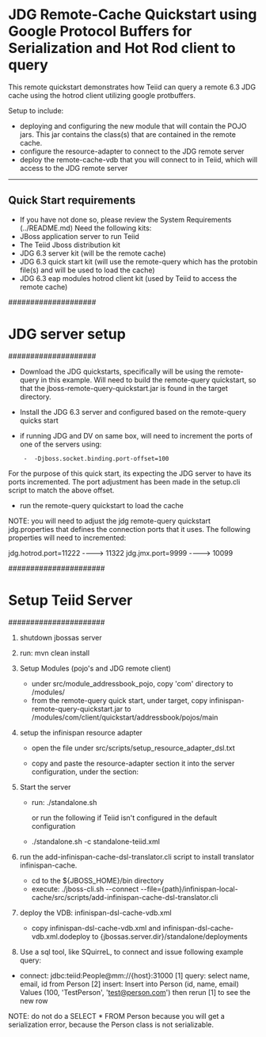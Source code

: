 JDG Remote-Cache Quickstart using Google Protocol Buffers for Serialization and Hot Rod client to query
================================

This remote quickstart demonstrates how Teiid can query a remote 6.3 JDG cache using the hotrod client utilizing google protbuffers.


Setup to include:
-  deploying and configuring the new module that will contain the POJO jars.  This jar contains the class(s) that are contained in the remote cache.
-  configure the resource-adapter to connect to the JDG remote server
-  deploy the remote-cache-vdb that you will connect to in Teiid, which will access to the JDG remote server

-------------------
Quick Start requirements
-------------------

-  If you have not done so, please review the System Requirements (../README.md)
Need the following kits:
-  JBoss application server to run Teiid
-  The Teiid Jboss distribution kit
-  JDG 6.3 server kit (will be the remote cache)
-  JDG 6.3 quick start kit (will use the remote-query which has the protobin file(s) and will be used to load the cache)
-  JDG 6.3 eap modules hotrod client kit (used by Teiid to access the remote cache)

####################
#   JDG server setup
####################

-  Download the JDG quickstarts, specifically will be using the remote-query in this example.  Will need
	to build the remote-query quickstart, so that the jboss-remote-query-quickstart.jar is found in the target directory.
	
-  Install the JDG 6.3 server and configured based on the remote-query quicks start

-  if running JDG and DV on same box, will need to increment the ports of one of the servers using:

		-  -Djboss.socket.binding.port-offset=100

For the purpose of this quick start, its expecting the JDG server to have its ports incremented.  The
port adjustment has been made in the setup.cli script to match the above offset.


-  run the remote-query quickstart to load the cache

NOTE: you will need to adjust the jdg remote-query quickstart  jdg.properties that defines the connection ports
that it uses.   The following properties will need to incremented:

jdg.hotrod.port=11222      	----> 11322
jdg.jmx.port=9999			----> 10099

######################
#   Setup Teiid Server
######################

1) shutdown jbossas server

2) run:  mvn clean install

3) Setup Modules (pojo's and JDG remote client) 
	-	under  src/module_addressbook_pojo,  copy 'com' directory to <jbossas-dir>/modules/
	-	from the remote-query quick start, under  target, copy  infinispan-remote-query-quickstart.jar to <jbossas-dir>/modules/com/client/quickstart/addressbook/pojos/main

4) setup the infinispan resource adapter 

	-	open the file  under src/scripts/setup_resource_adapter_dsl.txt
	-	copy and paste the resource-adapter section it into the server configuration, under the section:

        <subsystem xmlns="urn:jboss:domain:resource-adapters:1.1">
            <resource-adapters>
            

5) Start the server

	*  run:  ./standalone.sh 

		or run the following if Teiid isn't configured in the default configuration
	*  ./standalone.sh -c standalone-teiid.xml 

6) run the add-infinispan-cache-dsl-translator.cli script to install translator infinispan-cache.

	-	cd to the ${JBOSS_HOME}/bin directory
	-	execute:  ./jboss-cli.sh --connect --file={path}/infinispan-local-cache/src/scripts/add-infinispan-cache-dsl-translator.cli 
	
7) deploy the VDB: infinispan-dsl-cache-vdb.xml

	* copy infinispan-dsl-cache-vdb.xml and infinispan-dsl-cache-vdb.xml.dodeploy to {jbossas.server.dir}/standalone/deployments	

    

8) Use a sql tool, like SQuirreL, to connect and issue following example query:

-  connect:  jdbc:teiid:People@mm://{host}:31000
[1]  query: select name, email, id from Person
[2]  insert:  Insert into Person (id, name, email) Values (100, 'TestPerson', 'test@person.com')
then rerun [1] to see the new row

NOTE:  do not do a SELECT * FROM Person
because you will get a serialization error, because the Person class is not serializable.


